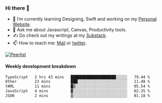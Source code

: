 ### Hi there 👋

- 🌱 I’m currently learning Designing, Swift and working on my [Personal Website](https://kvaishak.com/).
- 💬 Ask me about Javascript, Canvas,  Productivity tools. 
- :writing_hand: Do check out my writings at my [Substack](https://kvaishak.substack.com/).
- 📫 How to reach me: [Mail](mailto:vaishak.kaippanchery@gmail.com) or [twitter](https://twitter.com/kvaishack).

[![Peerlist](https://github-readme-badge.peerlist.io/api/vaishak)](https://peerlist.io/vaishak)

#### Weekly development breakdown

<!--START_SECTION:waka-->

```txt
TypeScript   2 hrs 43 mins   ████████████████████░░░░░   79.44 %
Other        23 mins         ███░░░░░░░░░░░░░░░░░░░░░░   11.48 %
YAML         11 mins         █▒░░░░░░░░░░░░░░░░░░░░░░░   05.54 %
JavaScript   4 mins          ▓░░░░░░░░░░░░░░░░░░░░░░░░   02.35 %
JSON         2 mins          ▒░░░░░░░░░░░░░░░░░░░░░░░░   01.18 %
```

<!--END_SECTION:waka-->
